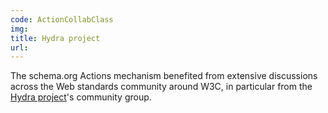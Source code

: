 ```yaml
---
code: ActionCollabClass
img:
title: Hydra project
url:
---
```

The schema.org Actions mechanism benefited from extensive discussions across the Web standards community around W3C, in particular from the [Hydra project](http://purl.org/hydra/)'s community group.
